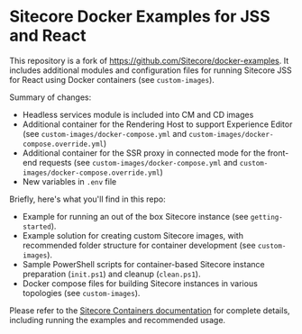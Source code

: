 # Sitecore Docker Examples for JSS and React

This repository is a fork of https://github.com/Sitecore/docker-examples. It includes additional modules and configuration files for running Sitecore JSS for React using Docker containers (see `custom-images`).

Summary of changes:
* Headless services module is included into CM and CD images
* Additional container for the Rendering Host to support Experience Editor (see `custom-images/docker-compose.yml` and `custom-images/docker-compose.override.yml`)
* Additional container for the SSR proxy in connected mode  for the front-end requests (see `custom-images/docker-compose.yml` and `custom-images/docker-compose.override.yml`)
* New variables in `.env` file

Briefly, here's what you'll find in this repo:

* Example for running an out of the box Sitecore instance (see `getting-started`).
* Example solution for creating custom Sitecore images, with recommended folder structure for container development (see `custom-images`).
* Sample PowerShell scripts for container-based Sitecore instance preparation (`init.ps1`) and cleanup (`clean.ps1`).
* Docker compose files for building Sitecore instances in various topologies (see `custom-images`).

Please refer to the [Sitecore Containers documentation](https://containers.doc.sitecore.com/) for complete details, including running the examples and recommended usage.
